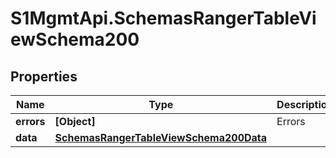 # S1MgmtApi.SchemasRangerTableViewSchema200

## Properties
Name | Type | Description | Notes
------------ | ------------- | ------------- | -------------
**errors** | **[Object]** | Errors | [optional] 
**data** | [**SchemasRangerTableViewSchema200Data**](SchemasRangerTableViewSchema200Data.md) |  | [optional] 


